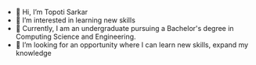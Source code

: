 - 👋 Hi, I’m Topoti Sarkar
- 👀 I’m interested in learning new skills 
- 🌱 Currently, I am an undergraduate pursuing a Bachelor's degree in Computing Science and Engineering.
- 💞️ I’m looking for an opportunity where I can learn new skills, expand my knowledge

<!---
topoti/topoti is a ✨ special ✨ repository because its `README.md` (this file) appears on your GitHub profile.
You can click the Preview link to take a look at your changes.
--->

